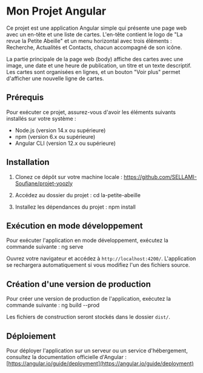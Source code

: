 # Mon Projet Angular

Ce projet est une application Angular simple qui présente une page web avec un en-tête et une liste de cartes. L'en-tête contient le logo de "La revue la Petite Abeille" et un menu horizontal avec trois éléments : Recherche, Actualités et Contacts, chacun accompagné de son icône.

La partie principale de la page web (body) affiche des cartes avec une image, une date et une heure de publication, un titre et un texte descriptif. Les cartes sont organisées en lignes, et un bouton "Voir plus" permet d'afficher une nouvelle ligne de cartes.

## Prérequis

Pour exécuter ce projet, assurez-vous d'avoir les éléments suivants installés sur votre système :

- Node.js (version 14.x ou supérieure)
- npm (version 6.x ou supérieure)
- Angular CLI (version 12.x ou supérieure)

## Installation

1. Clonez ce dépôt sur votre machine locale : https://github.com/SELLAMI-Soufiane/projet-yoozly

2. Accédez au dossier du projet : cd la-petite-abeille

3. Installez les dépendances du projet : npm install

## Exécution en mode développement

Pour exécuter l'application en mode développement, exécutez la commande suivante : ng serve

Ouvrez votre navigateur et accédez à `http://localhost:4200/`. L'application se rechargera automatiquement si vous modifiez l'un des fichiers source.

## Création d'une version de production

Pour créer une version de production de l'application, exécutez la commande suivante : ng build --prod

Les fichiers de construction seront stockés dans le dossier `dist/`.

## Déploiement

Pour déployer l'application sur un serveur ou un service d'hébergement, consultez la documentation officielle d'Angular : [https://angular.io/guide/deployment](https://angular.io/guide/deployment)